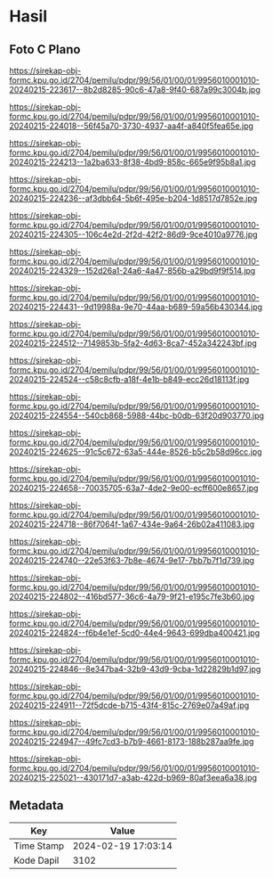 # Hasil

## Foto C Plano

https://sirekap-obj-formc.kpu.go.id/2704/pemilu/pdpr/99/56/01/00/01/9956010001010-20240215-223617--8b2d8285-90c6-47a8-9f40-687a99c3004b.jpg

https://sirekap-obj-formc.kpu.go.id/2704/pemilu/pdpr/99/56/01/00/01/9956010001010-20240215-224018--56f45a70-3730-4937-aa4f-a840f5fea65e.jpg

https://sirekap-obj-formc.kpu.go.id/2704/pemilu/pdpr/99/56/01/00/01/9956010001010-20240215-224213--1a2ba633-8f38-4bd9-858c-665e9f95b8a1.jpg

https://sirekap-obj-formc.kpu.go.id/2704/pemilu/pdpr/99/56/01/00/01/9956010001010-20240215-224236--af3dbb64-5b6f-495e-b204-1d8517d7852e.jpg

https://sirekap-obj-formc.kpu.go.id/2704/pemilu/pdpr/99/56/01/00/01/9956010001010-20240215-224305--106c4e2d-2f2d-42f2-86d9-9ce4010a9776.jpg

https://sirekap-obj-formc.kpu.go.id/2704/pemilu/pdpr/99/56/01/00/01/9956010001010-20240215-224329--152d26a1-24a6-4a47-856b-a29bd9f9f514.jpg

https://sirekap-obj-formc.kpu.go.id/2704/pemilu/pdpr/99/56/01/00/01/9956010001010-20240215-224431--9d19988a-9e70-44aa-b689-59a56b430344.jpg

https://sirekap-obj-formc.kpu.go.id/2704/pemilu/pdpr/99/56/01/00/01/9956010001010-20240215-224512--7149853b-5fa2-4d63-8ca7-452a342243bf.jpg

https://sirekap-obj-formc.kpu.go.id/2704/pemilu/pdpr/99/56/01/00/01/9956010001010-20240215-224524--c58c8cfb-a18f-4e1b-b849-ecc26d18113f.jpg

https://sirekap-obj-formc.kpu.go.id/2704/pemilu/pdpr/99/56/01/00/01/9956010001010-20240215-224554--540cb868-5988-44bc-b0db-63f20d903770.jpg

https://sirekap-obj-formc.kpu.go.id/2704/pemilu/pdpr/99/56/01/00/01/9956010001010-20240215-224625--91c5c672-63a5-444e-8526-b5c2b58d96cc.jpg

https://sirekap-obj-formc.kpu.go.id/2704/pemilu/pdpr/99/56/01/00/01/9956010001010-20240215-224658--70035705-63a7-4de2-9e00-ecff600e8657.jpg

https://sirekap-obj-formc.kpu.go.id/2704/pemilu/pdpr/99/56/01/00/01/9956010001010-20240215-224718--86f7064f-1a67-434e-9a64-26b02a411083.jpg

https://sirekap-obj-formc.kpu.go.id/2704/pemilu/pdpr/99/56/01/00/01/9956010001010-20240215-224740--22e53f63-7b8e-4674-9e17-7bb7b7f1d739.jpg

https://sirekap-obj-formc.kpu.go.id/2704/pemilu/pdpr/99/56/01/00/01/9956010001010-20240215-224802--416bd577-36c6-4a79-9f21-e195c7fe3b60.jpg

https://sirekap-obj-formc.kpu.go.id/2704/pemilu/pdpr/99/56/01/00/01/9956010001010-20240215-224824--f6b4e1ef-5cd0-44e4-9643-699dba400421.jpg

https://sirekap-obj-formc.kpu.go.id/2704/pemilu/pdpr/99/56/01/00/01/9956010001010-20240215-224846--8e347ba4-32b9-43d9-9cba-1d22829b1d97.jpg

https://sirekap-obj-formc.kpu.go.id/2704/pemilu/pdpr/99/56/01/00/01/9956010001010-20240215-224911--72f5dcde-b715-43f4-815c-2769e07a49af.jpg

https://sirekap-obj-formc.kpu.go.id/2704/pemilu/pdpr/99/56/01/00/01/9956010001010-20240215-224947--49fc7cd3-b7b9-4661-8173-188b287aa9fe.jpg

https://sirekap-obj-formc.kpu.go.id/2704/pemilu/pdpr/99/56/01/00/01/9956010001010-20240215-225021--430171d7-a3ab-422d-b969-80af3eea6a38.jpg


## Metadata

| Key        | Value               |
| ---------- | ------------------- |
| Time Stamp | 2024-02-19 17:03:14 |
| Kode Dapil | 3102                |



